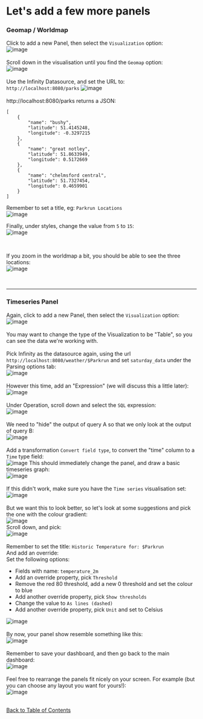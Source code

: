 # Let's add a few more panels
### Geomap / Worldmap

Click to add a new Panel, then select the `Visualization` option:<br/>
![image](https://github.com/user-attachments/assets/301fd9ec-87f8-48ce-86b7-5370a8e3ba62)
<br/><br>
Scroll down in the visualisation until you find the `Geomap` option:<br/>
![image](https://github.com/user-attachments/assets/7b814dad-0b85-4fe1-a17e-1b6a9e00244e)
<br/><br/>
Use the Infinity Datasource, and set the URL to: `http://localhost:8080/parks`
![image](https://github.com/user-attachments/assets/04aef6fb-1d2c-4bac-8d50-bad49520ee30)
<br/><br/>
http://localhost:8080/parks returns a JSON:<br/>
```
[
    {
        "name": "bushy",
        "latitude": 51.4145248,
        "longitude": -0.3297215
    },
    {
        "name": "great notley",
        "latitude": 51.8633949,
        "longitude": 0.5172669
    },
    {
        "name": "chelmsford central",
        "latitude": 51.7327454,
        "longitude": 0.4659901
    }
]
```

Remember to set a title, eg: `Parkrun Locations`</br>
![image](https://github.com/user-attachments/assets/e07fdbd7-a361-4505-8ad6-b5a74767cecb)
<br/>

Finally, under styles, change the value from `5` to `15`:<br/>
![image](https://github.com/user-attachments/assets/d3dddc70-dff9-4faa-b07c-84482f8fe26a)

<br/>

If you zoom in the worldmap a bit, you should be able to see the three locations:<br/>
![image](https://github.com/user-attachments/assets/dc810c83-9e44-4b38-a6a7-d6dcde73b943)

<br/>
<hr/>

### Timeseries Panel
Again, click to add a new Panel, then select the `Visualization` option:<br/>
![image](https://github.com/user-attachments/assets/301fd9ec-87f8-48ce-86b7-5370a8e3ba62)
<br/><br/>
You may want to change the type of the Visualization to be "Table", so you can see the data we're working with.
<br/><br/>
Pick Infinity as the datasource again, using the url `http://localhost:8080/weather/$Parkrun` and set `saturday_data` under the Parsing options tab:<br/>
![image](https://github.com/user-attachments/assets/d928ccfc-1af4-4eae-b6a7-d91d838aa601)
<br/><br/>
However this time, add an "Expression" (we will discuss this a little later):<br/>
![image](https://github.com/user-attachments/assets/d0ec7c52-59cf-4908-8e57-debf4c0e7ccb)
<br/><br/>
Under Operation, scroll down and select the `SQL` expression:<br/>
![image](https://github.com/user-attachments/assets/fb15c7f6-64d3-41f3-a144-cde583995569)
<br/><br/>
We need to "hide" the output of query A so that we only look at the output of query B:<br/>
![image](https://github.com/user-attachments/assets/f299cb21-c3a0-4955-a30a-38e33a7d652d)
<br/><br/>
Add a transformation `Convert field type`, to convert the "time" column to a `Time` type field:<br/>
![image](https://github.com/user-attachments/assets/cb819ed7-b5d1-4439-bdd6-67a4cb10e399)
This should immediately change the panel, and draw a basic timeseries graph:<br/>
![image](https://github.com/user-attachments/assets/b9494c04-d1c5-436d-a7df-bcf1847c933a)
<br/><br/>
If this didn't work, make sure you have the `Time series` visualisation set:<br/>
![image](https://github.com/user-attachments/assets/1988d678-a758-4ee4-a0bd-56fe4167764a)
<br/><br/>
But we want this to look better, so let's look at some suggestions and pick the one with the colour gradient:<br/>
![image](https://github.com/user-attachments/assets/a6f72f19-145f-42b9-ac7e-d4d433951001)
<br/>
Scroll down, and pick:<br/>
![image](https://github.com/user-attachments/assets/729c97ba-a36c-49f5-a1de-1bbc8a4200c3)
<br/><br/>
Remember to set the title: `Historic Temperature for: $Parkrun`<br/>
And add an override:<br/>
Set the following options:
- Fields with name: `temperature_2m`
- Add an override property, pick `Threshold`
- Remove the red 80 threshold, add a new 0 threshold and set the colour to blue
- Add another override property, pick `Show thresholds`
- Change the value to `As lines (dashed)`
- Add another override property, pick `Unit` and set to Celsius

![image](https://github.com/user-attachments/assets/b8e1414e-39a0-43a5-97e0-6684ce4c0c69)
<br/><br/>
By now, your panel show resemble something like this:<br/>
![image](https://github.com/user-attachments/assets/b7095915-83ef-48ed-9995-eccb3426fed3)
<br/><br/>
Remember to save your dashboard, and then go back to the main dashboard:<br/>
![image](https://github.com/user-attachments/assets/10285e6d-d79b-48a6-bbc7-302fbe488139)
<br/><br/>
Feel free to rearrange the panels fit nicely on your screen. For example (but you can choose any layout you want for yours!):<br/>
![image](https://github.com/user-attachments/assets/5d7f837f-6578-49f2-8bb3-cd97560f81a3)
<br/><br/>

[Back to Table of Contents](https://github.com/grafana/dashboarding_workshop/blob/main/README.md)
